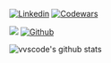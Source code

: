 <!--
### Hi there 👋

**skubatko/skubatko** is a ✨ _special_ ✨ repository because its `README.md` (this file) appears on your GitHub profile.

Here are some ideas to get you started:

- 🔭 I’m currently working on ...
- 🌱 I’m currently learning ...
- 👯 I’m looking to collaborate on ...
- 🤔 I’m looking for help with ...
- 💬 Ask me about ...
- 📫 How to reach me: ...
- 😄 Pronouns: ...
- ⚡ Fun fact: ...
-->



<!-- Your badges -->
[![Linkedin](https://img.shields.io/badge/skubatko-blue?style=flat&logo=Linkedin&logoColor=white)](https://www.linkedin.com/in/skubatko/)
[![Codewars](https://www.codewars.com/users/skubatko/badges/micro)](https://www.codewars.com/users/skubatko)

<!-- Profile View Count and GitStats -->
![](https://komarev.com/ghpvc/?username=skubatko&style=flat)
[![Github](https://img.shields.io/badge/-skubatko-black?style=flat&labelColor=black&logo=github&logoColor=white)](https://gitstats.me/skubatko)

<!-- https://github.com/anuraghazra/github-readme-stats -->
![vvscode's github stats](https://github-readme-stats.vercel.app/api?username=skubatko&show_icons=true&count_private=true&include_all_commits=true&hide_title=true)
